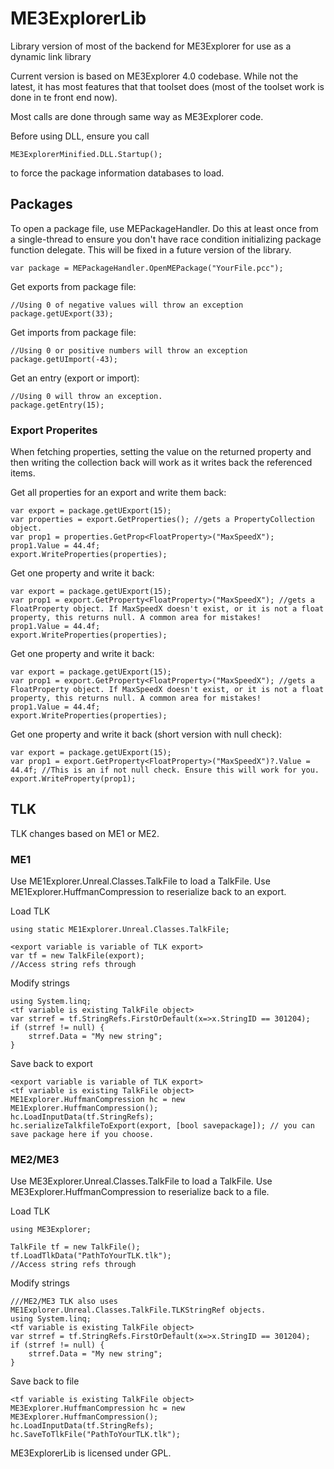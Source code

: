 # ME3ExplorerLib
Library version of most of the backend for ME3Explorer for use as a dynamic link library

Current version is based on ME3Explorer 4.0 codebase. While not the latest, it has most features that that toolset does (most of the toolset work is done in te front end now).

Most calls are done through same way as ME3Explorer code.

Before using DLL, ensure you call 
```
ME3ExplorerMinified.DLL.Startup();
```
to force the package information databases to load.

## Packages

To open a package file, use MEPackageHandler. Do this at least once from a single-thread to ensure you don't have race condition initializing package function delegate. This will be fixed in a future version of the library.

```
var package = MEPackageHandler.OpenMEPackage("YourFile.pcc");
```

Get exports from package file: 
```
//Using 0 of negative values will throw an exception
package.getUExport(33);
```

Get imports from package file:
```
//Using 0 or positive numbers will throw an exception
package.getUImport(-43);
```

Get an entry (export or import):
```
//Using 0 will throw an exception.
package.getEntry(15);
```

### Export Properites
When fetching properties, setting the value on the returned property and then writing the collection back will work as it writes back the referenced items.

Get all properties for an export and write them back:
```
var export = package.getUExport(15);
var properties = export.GetProperties(); //gets a PropertyCollection object.
var prop1 = properties.GetProp<FloatProperty>("MaxSpeedX");
prop1.Value = 44.4f;
export.WriteProperties(properties);
```

Get one property and write it back:
```
var export = package.getUExport(15);
var prop1 = export.GetProperty<FloatProperty>("MaxSpeedX"); //gets a FloatProperty object. If MaxSpeedX doesn't exist, or it is not a float property, this returns null. A common area for mistakes!
prop1.Value = 44.4f;
export.WriteProperties(properties);
```

Get one property and write it back:
```
var export = package.getUExport(15);
var prop1 = export.GetProperty<FloatProperty>("MaxSpeedX"); //gets a FloatProperty object. If MaxSpeedX doesn't exist, or it is not a float property, this returns null. A common area for mistakes!
prop1.Value = 44.4f;
export.WriteProperties(properties);
```

Get one property and write it back (short version with null check):
```
var export = package.getUExport(15);
var prop1 = export.GetProperty<FloatProperty>("MaxSpeedX")?.Value = 44.4f; //This is an if not null check. Ensure this will work for you.
export.WriteProperty(prop1);
```

## TLK
TLK changes based on ME1 or ME2.

### ME1
Use ME1Explorer.Unreal.Classes.TalkFile to load a TalkFile. Use ME1Explorer.HuffmanCompression to reserialize back to an export.

Load TLK
```
using static ME1Explorer.Unreal.Classes.TalkFile;

<export variable is variable of TLK export>
var tf = new TalkFile(export);
//Access string refs through 

```

Modify strings
```
using System.linq;
<tf variable is existing TalkFile object>
var strref = tf.StringRefs.FirstOrDefault(x=>x.StringID == 301204);
if (strref != null) {
    strref.Data = "My new string";
}
```

Save back to export
```
<export variable is variable of TLK export>
<tf variable is existing TalkFile object>
ME1Explorer.HuffmanCompression hc = new ME1Explorer.HuffmanCompression();
hc.LoadInputData(tf.StringRefs);
hc.serializeTalkfileToExport(export, [bool savepackage]); // you can save package here if you choose.
```

### ME2/ME3
Use ME3Explorer.Unreal.Classes.TalkFile to load a TalkFile. Use ME3Explorer.HuffmanCompression to reserialize back to a file.

Load TLK
```
using ME3Explorer;

TalkFile tf = new TalkFile();
tf.LoadTlkData("PathToYourTLK.tlk");
//Access string refs through 

```

Modify strings
```
///ME2/ME3 TLK also uses ME1Explorer.Unreal.Classes.TalkFile.TLKStringRef objects.
using System.linq;
<tf variable is existing TalkFile object>
var strref = tf.StringRefs.FirstOrDefault(x=>x.StringID == 301204);
if (strref != null) {
    strref.Data = "My new string";
}
```

Save back to file
```
<tf variable is existing TalkFile object>
ME3Explorer.HuffmanCompression hc = new ME3Explorer.HuffmanCompression();
hc.LoadInputData(tf.StringRefs);
hc.SaveToTlkFile("PathToYourTLK.tlk");
```


ME3ExplorerLib is licensed under GPL.
